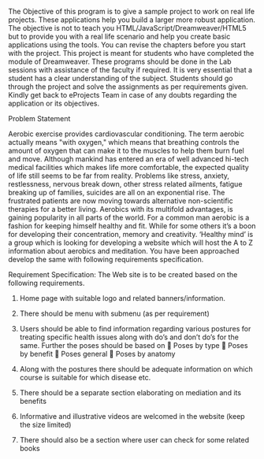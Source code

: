 The Objective of this program is to give a sample project to work on real life
projects. These applications help you build a larger more robust application.
The objective is not to teach you HTML/JavaScript/Dreamweaver/HTML5 but to
provide you with a real life scenario and help you create basic applications using the
tools.
You can revise the chapters before you start with the project.
This project is meant for students who have completed the module of
Dreamweaver. These programs should be done in the Lab sessions with assistance
of the faculty if required.
It is very essential that a student has a clear understanding of the subject. Students
should go through the project and solve the assignments as per requirements given.
Kindly get back to eProjects Team in case of any doubts regarding the application or
its objectives.

Problem Statement

Aerobic exercise provides cardiovascular conditioning. The term aerobic actually
means "with oxygen," which means that breathing controls the amount of oxygen
that can make it to the muscles to help them burn fuel and move. Although mankind
has entered an era of well advanced hi-tech medical facilities which makes life more
comfortable, the expected quality of life still seems to be far from reality. Problems
like stress, anxiety, restlessness, nervous break down, other stress related ailments,
fatigue breaking up of families, suicides are all on an exponential rise. The frustrated
patients are now moving towards alternative non-scientific therapies for a better
living. Aerobics with its multifold advantages, is gaining popularity in all parts of the
world. For a common man aerobic is a fashion for keeping himself healthy and fit.
While for some others it’s a boon for developing their concentration, memory and
creativity.
‘Healthy mind’ is a group which is looking for developing a website which will host
the A to Z information about aerobics and meditation. You have been approached
develop the same with following requirements specification.

Requirement Specification:
The Web site is to be created based on the following requirements.
1. Home page with suitable logo and related banners/information.
2. There should be menu with submenu (as per requirement)
3. Users should be able to find information regarding various postures for
treating specific health issues along with do’s and don’t do’s for the same.
Further the poses should be based on
 Poses by type
 Poses by benefit
 Poses general
 Poses by anatomy

4. Along with the postures there should be adequate information on which
course is suitable for which disease etc.

5. There should be a separate section elaborating on mediation and its benefits

6. Informative and illustrative videos are welcomed in the website (keep the size
limited)
7. There should also be a section where user can check for some related books
